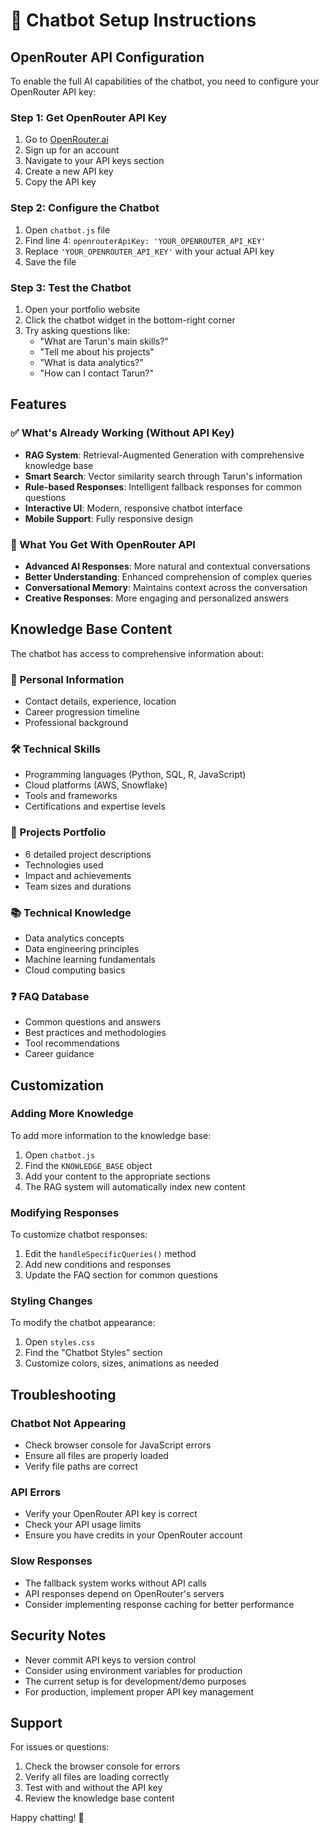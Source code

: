 # 🤖 Chatbot Setup Instructions

## OpenRouter API Configuration

To enable the full AI capabilities of the chatbot, you need to configure your OpenRouter API key:

### Step 1: Get OpenRouter API Key
1. Go to [OpenRouter.ai](https://openrouter.ai)
2. Sign up for an account
3. Navigate to your API keys section
4. Create a new API key
5. Copy the API key

### Step 2: Configure the Chatbot
1. Open `chatbot.js` file
2. Find line 4: `openrouterApiKey: 'YOUR_OPENROUTER_API_KEY'`
3. Replace `'YOUR_OPENROUTER_API_KEY'` with your actual API key
4. Save the file

### Step 3: Test the Chatbot
1. Open your portfolio website
2. Click the chatbot widget in the bottom-right corner
3. Try asking questions like:
   - "What are Tarun's main skills?"
   - "Tell me about his projects"
   - "What is data analytics?"
   - "How can I contact Tarun?"

## Features

### ✅ What's Already Working (Without API Key)
- **RAG System**: Retrieval-Augmented Generation with comprehensive knowledge base
- **Smart Search**: Vector similarity search through Tarun's information
- **Rule-based Responses**: Intelligent fallback responses for common questions
- **Interactive UI**: Modern, responsive chatbot interface
- **Mobile Support**: Fully responsive design

### 🚀 What You Get With OpenRouter API
- **Advanced AI Responses**: More natural and contextual conversations
- **Better Understanding**: Enhanced comprehension of complex queries
- **Conversational Memory**: Maintains context across the conversation
- **Creative Responses**: More engaging and personalized answers

## Knowledge Base Content

The chatbot has access to comprehensive information about:

### 👤 Personal Information
- Contact details, experience, location
- Career progression timeline
- Professional background

### 🛠️ Technical Skills
- Programming languages (Python, SQL, R, JavaScript)
- Cloud platforms (AWS, Snowflake)
- Tools and frameworks
- Certifications and expertise levels

### 💼 Projects Portfolio
- 6 detailed project descriptions
- Technologies used
- Impact and achievements
- Team sizes and durations

### 📚 Technical Knowledge
- Data analytics concepts
- Data engineering principles
- Machine learning fundamentals
- Cloud computing basics

### ❓ FAQ Database
- Common questions and answers
- Best practices and methodologies
- Tool recommendations
- Career guidance

## Customization

### Adding More Knowledge
To add more information to the knowledge base:
1. Open `chatbot.js`
2. Find the `KNOWLEDGE_BASE` object
3. Add your content to the appropriate sections
4. The RAG system will automatically index new content

### Modifying Responses
To customize chatbot responses:
1. Edit the `handleSpecificQueries()` method
2. Add new conditions and responses
3. Update the FAQ section for common questions

### Styling Changes
To modify the chatbot appearance:
1. Open `styles.css`
2. Find the "Chatbot Styles" section
3. Customize colors, sizes, animations as needed

## Troubleshooting

### Chatbot Not Appearing
- Check browser console for JavaScript errors
- Ensure all files are properly loaded
- Verify file paths are correct

### API Errors
- Verify your OpenRouter API key is correct
- Check your API usage limits
- Ensure you have credits in your OpenRouter account

### Slow Responses
- The fallback system works without API calls
- API responses depend on OpenRouter's servers
- Consider implementing response caching for better performance

## Security Notes

- Never commit API keys to version control
- Consider using environment variables for production
- The current setup is for development/demo purposes
- For production, implement proper API key management

## Support

For issues or questions:
1. Check the browser console for errors
2. Verify all files are loading correctly
3. Test with and without the API key
4. Review the knowledge base content

Happy chatting! 🎉
